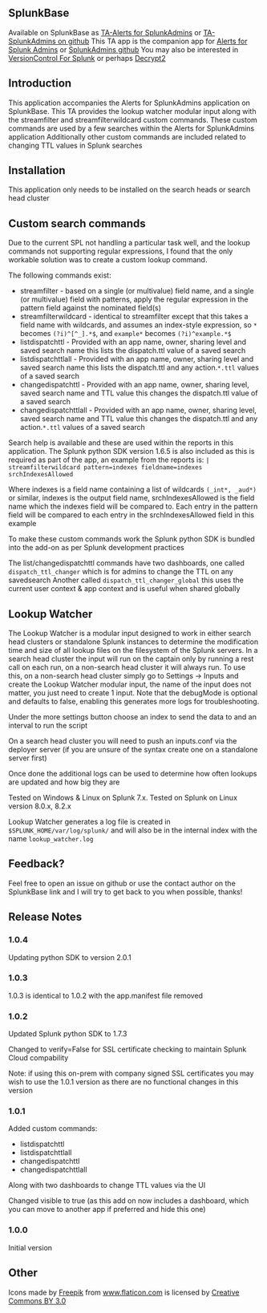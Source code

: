 ## SplunkBase
Available on SplunkBase as [TA-Alerts for SplunkAdmins](https://splunkbase.splunk.com/app/6518/) or [TA-SplunkAdmins on github](https://github.com/gjanders/TA-SplunkAdmins)
This TA app is the companion app for [Alerts for Splunk Admins](https://splunkbase.splunk.com/app/3796/) or [SplunkAdmins github](https://github.com/gjanders/SplunkAdmins/)
You may also be interested in [VersionControl For Splunk](https://splunkbase.splunk.com/app/4355/) or perhaps [Decrypt2](https://splunkbase.splunk.com/app/5565/)

## Introduction
This application accompanies the Alerts for SplunkAdmins application on SplunkBase. 
This TA provides the lookup watcher modular input along with the streamfilter and streamfilterwildcard custom commands. These custom commands are used by a few searches within the Alerts for SplunkAdmins application
Additionally other custom commands are included related to changing TTL values in Splunk searches

## Installation
This application only needs to be installed on the search heads or search head cluster 
 
## Custom search commands
Due to the current SPL not handling a particular task well, and the lookup commands not supporting regular expressions, I found that the only workable solution was to create a custom lookup command.

The following commands exist:
- streamfilter - based on a single (or multivalue) field name, and a single (or multivalue) field with patterns, apply the regular expression in the pattern field against the nominated field(s)
- streamfilterwildcard - identical to streamfilter except that this takes a field name with wildcards, and assumes an index-style expression, so `*` becomes `(?i)^[^_].*$`, and `example*` becomes `(?i)^example.*$`
- listdispatchttl - Provided with an app name, owner, sharing level and saved search name this lists the dispatch.ttl value of a saved search
- listdispatchttlall - Provided with an app name, owner, sharing level and saved search name this lists the dispatch.ttl and any action.`*.ttl` values of a saved search
- changedispatchttl - Provided with an app name, owner, sharing level, saved search name and TTL value this changes the dispatch.ttl value of a saved search
- changedispatchttlall - Provided with an app name, owner, sharing level, saved search name and TTL value this changes the dispatch.ttl and any action.`*.ttl` values of a saved search

Search help is available and these are used within the reports in this application. The Splunk python SDK version 1.6.5 is also included as this is required as part of the app, an example from the reports is:
`| streamfilterwildcard pattern=indexes fieldname=indexes srchIndexesAllowed`

Where indexes is a field name containing a list of wildcards `(_int*, _aud*)` or similar, indexes is the output field name, srchIndexesAllowed is the field name which the indexes field will be compared to.
Each entry in the pattern field will be compared to each entry in the srchIndexesAllowed field in this example

To make these custom commands work the Splunk python SDK is bundled into the add-on as per Splunk development practices

The list/changedispatchttl commands have two dashboards, one called `dispatch_ttl_changer` which is for admins to change the TTL on any savedsearch
Another called `dispatch_ttl_changer_global` this uses the current user context & app context and is useful when shared globally 

## Lookup Watcher
The Lookup Watcher is a modular input designed to work in either search head clusters or standalone Splunk instances to determine the modification time and size of all lookup files on the filesystem of the Splunk servers.
In a search head cluster the input will run on the captain only by running a rest call on each run, on a non-search head cluster it will always run.
To use this, on a non-search head cluster simply go to Settings -> Inputs and create the Lookup Watcher modular input, the name of the input does not matter, you just need to create 1 input. 
Note that the debugMode is optional and defaults to false, enabling this generates more logs for troubleshooting.

Under the more settings button choose an index to send the data to and an interval to run the script

On a search head cluster you will need to push an inputs.conf via the deployer server (if you are unsure of the syntax create one on a standalone server first)

Once done the additional logs can be used to determine how often lookups are updated and how big they are

Tested on Windows & Linux on Splunk 7.x. Tested on Splunk on Linux version 8.0.x, 8.2.x

Lookup Watcher generates a log file is created in `$SPLUNK_HOME/var/log/splunk/` and will also be in the internal index with the name `lookup_watcher.log`

## Feedback?
Feel free to open an issue on github or use the contact author on the SplunkBase link and I will try to get back to you when possible, thanks!

## Release Notes
### 1.0.4
Updating python SDK to version 2.0.1

### 1.0.3
1.0.3 is identical to 1.0.2 with the app.manifest file removed

### 1.0.2
Updated Splunk python SDK to 1.7.3

Changed to verify=False for SSL certificate checking to maintain Splunk Cloud compability

Note: if using this on-prem with company signed SSL certificates you may wish to use the 1.0.1 version as there are no functional changes in this version

### 1.0.1
Added custom commands:
- listdispatchttl
- listdispatchttlall
- changedispatchttl
- changedispatchttlall

Along with two dashboards to change TTL values via the UI

Changed visible to true (as this add on now includes a dashboard, which you can move to another app if preferred and hide this one)

### 1.0.0
Initial version

## Other
Icons made by [Freepik](http://www.freepik.com) from www.flaticon.com is licensed by [Creative Commons BY 3.0](http://creativecommons.org/licenses/by/3.0)
